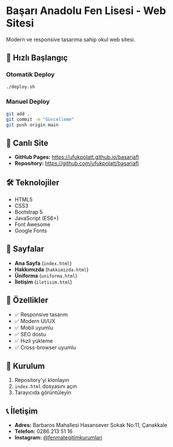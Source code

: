 # Başarı Anadolu Fen Lisesi - Web Sitesi

Modern ve responsive tasarıma sahip okul web sitesi.

## 🚀 Hızlı Başlangıç

### Otomatik Deploy
```bash
./deploy.sh
```

### Manuel Deploy
```bash
git add .
git commit -m "Güncelleme"
git push origin main
```

## 📱 Canlı Site
- **GitHub Pages:** https://ufukpolatt.github.io/basariafl
- **Repository:** https://github.com/ufukpolatt/basariafl

## 🛠️ Teknolojiler
- HTML5
- CSS3
- Bootstrap 5
- JavaScript (ES6+)
- Font Awesome
- Google Fonts

## 📁 Sayfalar
- **Ana Sayfa** (`index.html`)
- **Hakkımızda** (`hakkimizda.html`)
- **Üniforma** (`uniforma.html`)
- **İletişim** (`iletisim.html`)

## 🎨 Özellikler
- ✅ Responsive tasarım
- ✅ Modern UI/UX
- ✅ Mobil uyumlu
- ✅ SEO dostu
- ✅ Hızlı yükleme
- ✅ Cross-browser uyumlu

## 🔧 Kurulum
1. Repository'yi klonlayın
2. `index.html` dosyasını açın
3. Tarayıcıda görüntüleyin

## 📞 İletişim
- **Adres:** Barbaros Mahallesi Hasansever Sokak No:11, Çanakkale
- **Telefon:** 0286 213 51 16
- **Instagram:** [@fenmategitimkurumlari](https://www.instagram.com/fenmategitimkurumlari/) 